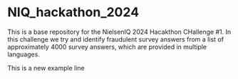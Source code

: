 # NIQ_hackathon_2024

This is a base repository for the NielsenIQ 2024 Hacakthon CHallenge #1. In this challenge we try and identify fraudulent survey answers from a list of approximately 4000 survey answers, which are provided in multiple languages.

This is a new example line
